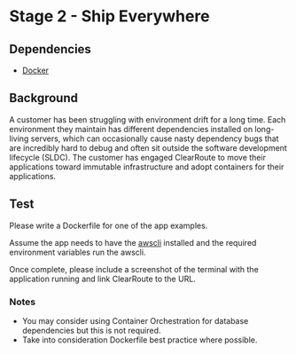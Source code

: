 # Stage 2 - Ship Everywhere

## Dependencies
- [Docker](https://www.docker.com/)

## Background

A customer has been struggling with environment drift for a long time. Each environment they maintain has different dependencies installed on long-living servers, which can occasionally cause nasty dependency bugs that are incredibly hard to debug and often sit outside the software development lifecycle (SLDC).
The customer has engaged ClearRoute to move their applications toward immutable infrastructure and adopt containers for their applications.

## Test
Please write a Dockerfile for one of the app examples.

Assume the app needs to have the [awscli](https://aws.amazon.com/cli) installed and the required environment variables run the awscli.


Once complete, please include a screenshot of the terminal with the application running and link ClearRoute to the URL. 

### Notes
- You may consider using Container Orchestration for database dependencies but this is not required.
- Take into consideration Dockerfile best practice where possible.


